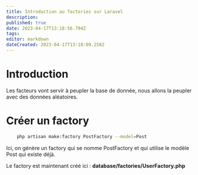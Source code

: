 ```yaml
---
title: Introduction au factories sur Laravel
description: 
published: true
date: 2023-04-17T13:18:56.794Z
tags: 
editor: markdown
dateCreated: 2023-04-17T13:18:09.258Z
---
```


# Introduction
Les facteurs vont servir à peupler la base de donnée, nous allons la peupler avec des données aléatoires.

# Créer un factory
```bash
	php artisan make:factory PostFactory --model=Post
```
Ici, on génère un factory qui se nomme PostFactory et qui utilise le modèle Post qui existe déjà.

Le factory est maintenant créé ici : **database/factories/UserFactory.php**

